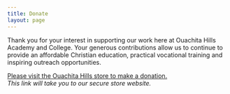 ```yaml
---
title: Donate
layout: page
---
```

Thank you for your interest in supporting our work here at Ouachita Hills
Academy and College. Your generous contributions allow us to continue to provide
an affordable Christian education, practical vocational training and inspiring
outreach opportunities.

[Please visit the Ouachita Hills store to make a donation.](http://store.ouachitahills.org/products/donate)  
*This link will take you to our secure store website.*

